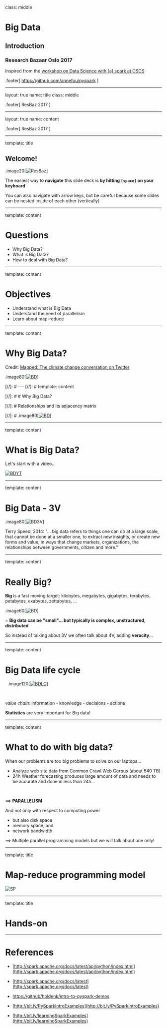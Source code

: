 class: middle

# Big Data
## Introduction

### Research Bazaar Oslo 2017

Inspired from the [workshop on Data Science with \[a\] spark at CSCS](http://user.cscs.ch/getting_started/tutorials/2016/workshop_on_data_science_with_a_spark/index.html)
<!-- Slides by Anne Fouilloux<br/> -->

.footer[
https://github.com/annefou/pyspark
]

---

layout: true
name: title
class: middle

.footer[
ResBaz 2017
]

---

layout: true
name: content

.footer[
ResBaz 2017
]

---

template: title

## Welcome!

.image20[![ResBaz](/slides/images/ResBazLogo.png)]

The easiest way to **navigate** this slide deck
is **by hitting `[space]` on your keyboard**

You can also navigate with arrow keys, but be careful because some
slides can be nested inside of each other (vertically)

---

template: content

#  Questions

- Why Big Data?
- What is Big Data?
- How to deal with Big Data?

---
template: content

# Objectives

- Understand what is Big Data
- Understand the need of parallelism 
- Learn about map-reduce 


---
template: content

# Why Big Data?

Credit: [Mapped: The climate change conversation on Twitter](https://www.carbonbrief.org/mapped-the-climate-change-conversation-on-twitter)

.image80[[![BD](/slides/images/BDWhy.png)](http://sna-analysis.s3.amazonaws.com/zoomify/cc-me-31mar.htm)]

[//]: # ---
[//]: # template: content

[//]: # # Why Big Data?

[//]: # Relationships and its adjacency matrix

[//]: # .image80[[![BD](/slides/images/BDWhy2.png)](https://www.youtube.com/watch?v=J8baiKYJHMc&t=802s)]

---
template: content

# What is Big Data?

Let's start with a video...

[![BDYT](/slides/images/BigDataYT.png)](https://www.youtube.com/watch?v=PI7SLOovO5c)

---
template: content

# Big Data - 3V

.image80[![BD3V](/slides/images/BDVVV.png)]

Terry Speed, 2014: 
"... big data refers to things one can do at a large scale, that cannot be done
at a smaller one, to extract new insights, or create new forms and value, in ways that
change markets, organizations, the relationships between governments, citizen and more."


---
template: content

# Really Big?

**Big** is a fast moving target: kilobytes, megabytes,
gigabytes, terabytes, petabytes, exabytes, zettabytes, ...

.image60[![BD](/slides/images/BigData.png)] 

=  **Big data can be "small"... but typically is complex, unstructured, distributed**

So instead of talking about 3V we often talk about 4V, adding **veracity**...

---
template: content

# Big Data life cycle

&nbsp;
.image120[[![BDLC](/slides/images/BDlifecycle.png)](http://www.journaldev.com/8795/introduction-to-hadoop)]

&nbsp;

*value chain*: information - knowledge - decisions - actions


**Statistics** are very important for Big data!

---
template: content

# What to do with big data?

When our problems are too big problems to solve on our laptops...

- Analyze web site data from [Common Crawl Web Corpus](http://commoncrawl.org/) (about 540 TB)
- 24h Weather forecasting produces large amount of data and needs to be accurate and done in less than 24h...

&nbsp;


==> **PARALLELISM**

And not only with respect to computing power
- but also disk space
- memory space, and
- network bandwidth

==> Multiple parallel programming models but we will talk about one only!

---
template: title
#  Map-reduce programming model

![SP](/slides/images/map-reduce.png)



---
template: title
#  Hands-on



---
<!-- REFERENCES -->

# References


- [http://spark.apache.org/docs/latest/api/python/index.html](http://spark.apache.org/docs/latest/api/python/index.html)

- [http://spark.apache.org/docs/latest](http://spark.apache.org/docs/latest)

- [https://github/holdenk/intro-to-pyspark-demos](https://github/holdenk/intro-to-pyspark-demos)

- [http://bit.ly/PySparkIntroExamples](http://bit.ly/PySparkIntroExamples)
- [http://bit.ly/learningSparkExamples](http://bit.ly/learningSparkExamples)

